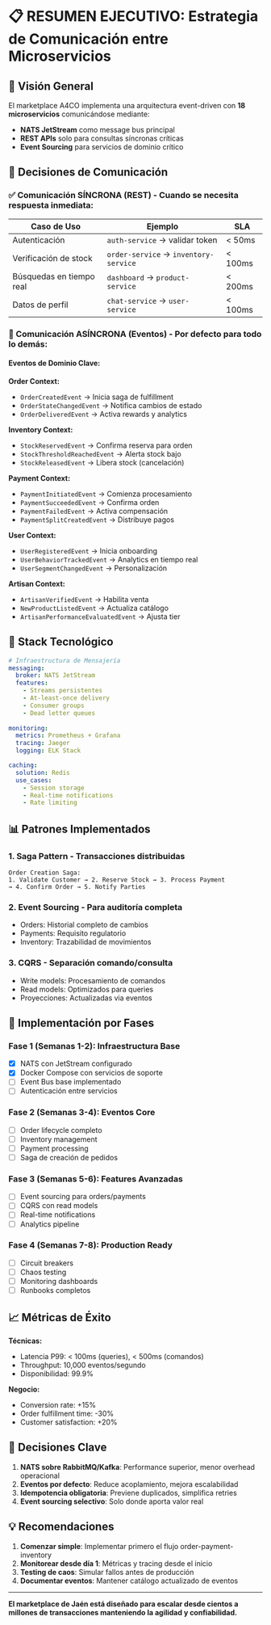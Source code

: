 # 📋 RESUMEN EJECUTIVO: Estrategia de Comunicación entre Microservicios

## 🎯 Visión General

El marketplace A4CO implementa una arquitectura event-driven con **18 microservicios** comunicándose mediante:
- **NATS JetStream** como message bus principal
- **REST APIs** solo para consultas síncronas críticas
- **Event Sourcing** para servicios de dominio crítico

## 🔄 Decisiones de Comunicación

### ✅ Comunicación SÍNCRONA (REST) - Cuando se necesita respuesta inmediata:

| Caso de Uso | Ejemplo | SLA |
|-------------|---------|-----|
| Autenticación | `auth-service` → validar token | < 50ms |
| Verificación de stock | `order-service` → `inventory-service` | < 100ms |
| Búsquedas en tiempo real | `dashboard` → `product-service` | < 200ms |
| Datos de perfil | `chat-service` → `user-service` | < 100ms |

### 📨 Comunicación ASÍNCRONA (Eventos) - Por defecto para todo lo demás:

#### Eventos de Dominio Clave:

**Order Context:**
- `OrderCreatedEvent` → Inicia saga de fulfillment
- `OrderStateChangedEvent` → Notifica cambios de estado
- `OrderDeliveredEvent` → Activa rewards y analytics

**Inventory Context:**
- `StockReservedEvent` → Confirma reserva para orden
- `StockThresholdReachedEvent` → Alerta stock bajo
- `StockReleasedEvent` → Libera stock (cancelación)

**Payment Context:**
- `PaymentInitiatedEvent` → Comienza procesamiento
- `PaymentSucceededEvent` → Confirma orden
- `PaymentFailedEvent` → Activa compensación
- `PaymentSplitCreatedEvent` → Distribuye pagos

**User Context:**
- `UserRegisteredEvent` → Inicia onboarding
- `UserBehaviorTrackedEvent` → Analytics en tiempo real
- `UserSegmentChangedEvent` → Personalización

**Artisan Context:**
- `ArtisanVerifiedEvent` → Habilita venta
- `NewProductListedEvent` → Actualiza catálogo
- `ArtisanPerformanceEvaluatedEvent` → Ajusta tier

## 🔧 Stack Tecnológico

```yaml
# Infraestructura de Mensajería
messaging:
  broker: NATS JetStream
  features:
    - Streams persistentes
    - At-least-once delivery
    - Consumer groups
    - Dead letter queues
  
monitoring:
  metrics: Prometheus + Grafana
  tracing: Jaeger
  logging: ELK Stack

caching:
  solution: Redis
  use_cases:
    - Session storage
    - Real-time notifications
    - Rate limiting
```

## 📊 Patrones Implementados

### 1. **Saga Pattern** - Transacciones distribuidas
```
Order Creation Saga:
1. Validate Customer → 2. Reserve Stock → 3. Process Payment 
→ 4. Confirm Order → 5. Notify Parties
```

### 2. **Event Sourcing** - Para auditoría completa
- Orders: Historial completo de cambios
- Payments: Requisito regulatorio
- Inventory: Trazabilidad de movimientos

### 3. **CQRS** - Separación comando/consulta
- Write models: Procesamiento de comandos
- Read models: Optimizados para queries
- Proyecciones: Actualizadas via eventos

## 🚀 Implementación por Fases

### Fase 1 (Semanas 1-2): Infraestructura Base
- [x] NATS con JetStream configurado
- [x] Docker Compose con servicios de soporte
- [ ] Event Bus base implementado
- [ ] Autenticación entre servicios

### Fase 2 (Semanas 3-4): Eventos Core
- [ ] Order lifecycle completo
- [ ] Inventory management
- [ ] Payment processing
- [ ] Saga de creación de pedidos

### Fase 3 (Semanas 5-6): Features Avanzadas
- [ ] Event sourcing para orders/payments
- [ ] CQRS con read models
- [ ] Real-time notifications
- [ ] Analytics pipeline

### Fase 4 (Semanas 7-8): Production Ready
- [ ] Circuit breakers
- [ ] Chaos testing
- [ ] Monitoring dashboards
- [ ] Runbooks completos

## 📈 Métricas de Éxito

**Técnicas:**
- Latencia P99: < 100ms (queries), < 500ms (comandos)
- Throughput: 10,000 eventos/segundo
- Disponibilidad: 99.9%

**Negocio:**
- Conversion rate: +15%
- Order fulfillment time: -30%
- Customer satisfaction: +20%

## 🔑 Decisiones Clave

1. **NATS sobre RabbitMQ/Kafka**: Performance superior, menor overhead operacional
2. **Eventos por defecto**: Reduce acoplamiento, mejora escalabilidad
3. **Idempotencia obligatoria**: Previene duplicados, simplifica retries
4. **Event sourcing selectivo**: Solo donde aporta valor real

## 💡 Recomendaciones

1. **Comenzar simple**: Implementar primero el flujo order-payment-inventory
2. **Monitorear desde día 1**: Métricas y tracing desde el inicio
3. **Testing de caos**: Simular fallos antes de producción
4. **Documentar eventos**: Mantener catálogo actualizado de eventos

---

**El marketplace de Jaén está diseñado para escalar desde cientos a millones de transacciones manteniendo la agilidad y confiabilidad.**